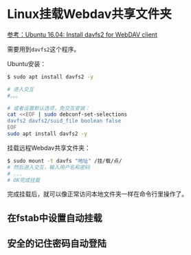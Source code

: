 # Linux挂载Webdav共享文件夹

[参考：Ubuntu 16.04: Install davfs2 for WebDAV client](https://www.hiroom2.com/2017/07/30/ubuntu-1604-davfs2-en/)


需要用到`davfs2`这个程序。

Ubuntu安装：
```sh
$ sudo apt install davfs2 -y

# 进入交互
#。。。

# 或者设置默认选项，免交互安装：
cat <<EOF | sudo debconf-set-selections
davfs2 davfs2/suid_file boolean false
EOF
sudo apt install davfs2 -y
```


挂载远程Webdav共享文件夹：
```sh
$ sudo mount -t davfs "地址" /挂/载/点/
# 然后进入交互，输入用户名和密码
# ...
# OK完成挂载
```

完成挂载后，就可以像正常访问本地文件夹一样在命令行里操作了。


## 在fstab中设置自动挂载


## 安全的记住密码自动登陆

